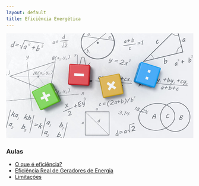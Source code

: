 ```yaml
---
layout: default
title: Eficiência Energética
---
```


![Wallpaper eficiencia](./IMAGES/eficiencia_energetica-wallpaper-01.jpg)

### Aulas

- [O que é eficiência?](./eficiencia-01.md)
- [Eficiência Real de Geradores de Energia](./eficiencia-02.md)
- [Limitações](./eficiencia-03.md)
